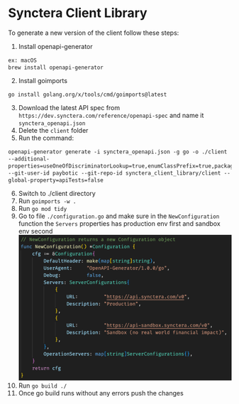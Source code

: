 # Synctera Client Library

To generate a new version of the client follow these steps:

1. Install openapi-generator

```
ex: macOS
brew install openapi-generator
```

2. Install goimports

```
go install golang.org/x/tools/cmd/goimports@latest
```

3. Download the latest API spec from `https://dev.synctera.com/reference/openapi-spec` and name it `synctera_openapi.json`
4. Delete the `client` folder
5. Run the command:

```
openapi-generator generate -i synctera_openapi.json -g go -o ./client --additional-properties=useOneOfDiscriminatorLookup=true,enumClassPrefix=true,packageName=synctera_client --git-user-id paybotic --git-repo-id synctera_client_library/client --global-property=apiTests=false
```

6. Switch to ./client directory
7. Run `goimports -w .`
8. Run `go mod tidy`
9. Go to file `./configuration.go` and make sure in the `NewConfiguration` function the `Servers` properties has production env first and sandbox env second
   ![alt text](image.png)
10. Run `go build ./`
11. Once go build runs without any errors push the changes
